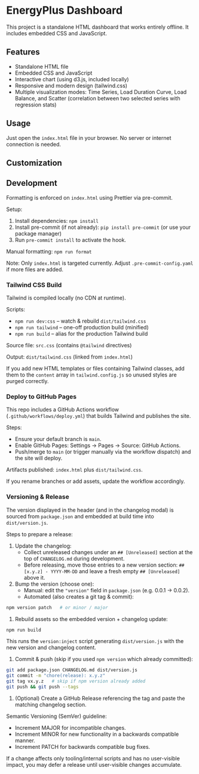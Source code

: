 # EnergyPlus Dashboard

This project is a standalone HTML dashboard that works entirely offline. It includes embedded CSS and JavaScript.

## Features

- Standalone HTML file
- Embedded CSS and JavaScript
- Interactive chart (using d3.js, included locally)
- Responsive and modern design (tailwind.css)
- Multiple visualization modes: Time Series, Load Duration Curve, Load Balance, and Scatter (correlation between two selected series with regression stats)

## Usage

Just open the `index.html` file in your browser. No server or internet connection is needed.

## Customization


## Development

Formatting is enforced on `index.html` using Prettier via pre-commit.

Setup:

1. Install dependencies: `npm install`
2. Install pre-commit (if not already): `pip install pre-commit` (or use your package manager)
3. Run `pre-commit install` to activate the hook.

Manual formatting: `npm run format`

Note: Only `index.html` is targeted currently. Adjust `.pre-commit-config.yaml` if more files are added.

### Tailwind CSS Build

Tailwind is compiled locally (no CDN at runtime).

Scripts:

- `npm run dev:css` – watch & rebuild `dist/tailwind.css`
- `npm run tailwind` – one-off production build (minified)
- `npm run build` – alias for the production Tailwind build

Source file: `src.css` (contains `@tailwind` directives)

Output: `dist/tailwind.css` (linked from `index.html`)

If you add new HTML templates or files containing Tailwind classes, add them to the `content` array in `tailwind.config.js` so unused styles are purged correctly.

### Deploy to GitHub Pages

This repo includes a GitHub Actions workflow (`.github/workflows/deploy.yml`) that builds Tailwind and publishes the site.

Steps:

- Ensure your default branch is `main`.
- Enable GitHub Pages: Settings → Pages → Source: GitHub Actions.
- Push/merge to `main` (or trigger manually via the workflow dispatch) and the site will deploy.

Artifacts published: `index.html` plus `dist/tailwind.css`.

If you rename branches or add assets, update the workflow accordingly.

### Versioning & Release

The version displayed in the header (and in the changelog modal) is sourced from `package.json` and embedded at build time into `dist/version.js`.

Steps to prepare a release:

1. Update the changelog:
    - Collect unreleased changes under an `## [Unreleased]` section at the top of `CHANGELOG.md` during development.
    - Before releasing, move those entries to a new version section: `## [x.y.z] - YYYY-MM-DD` and leave a fresh empty `## [Unreleased]` above it.
1. Bump the version (choose one):
    - Manual: edit the `"version"` field in `package.json` (e.g. 0.0.1 -> 0.0.2).
    - Automated (also creates a git tag & commit):

```sh
npm version patch   # or minor / major
```

1. Rebuild assets so the embedded version + changelog update:

```sh
npm run build
```

This runs the `version:inject` script generating `dist/version.js` with the new version and changelog content.

1. Commit & push (skip if you used `npm version` which already committed):

```sh
git add package.json CHANGELOG.md dist/version.js
git commit -m "chore(release): x.y.z"
git tag vx.y.z   # skip if npm version already added
git push && git push --tags
```

1. (Optional) Create a GitHub Release referencing the tag and paste the matching changelog section.

Semantic Versioning (SemVer) guideline:

- Increment MAJOR for incompatible changes.
- Increment MINOR for new functionality in a backwards compatible manner.
- Increment PATCH for backwards compatible bug fixes.

If a change affects only tooling/internal scripts and has no user-visible impact, you may defer a release until user-visible changes accumulate.
